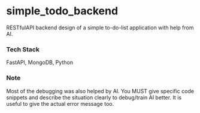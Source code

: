 # simple_todo_backend

RESTfulAPI backend design of a simple to-do-list application with help from AI.

### Tech Stack
FastAPI, MongoDB, Python

### Note
Most of the debugging was also helped by AI. You MUST give specific code snippets and describe the situation clearly to debug/train AI better. It is useful to give the actual error message too. 
